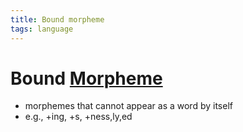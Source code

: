 ```yaml
---
title: Bound morpheme
tags: language
---
```


# Bound [Morpheme](Morpheme.md)
- morphemes that cannot appear as a word by itself
- e.g., +ing, +s, +ness,ly,ed










































































